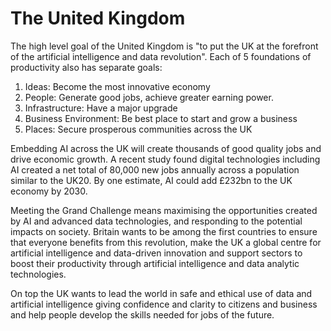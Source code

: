 # The United Kingdom

The high level goal of the United Kingdom is "to put the UK at the forefront of the artificial intelligence and data revolution". Each of 5 foundations of productivity also has separate goals:

1.  Ideas: Become the most innovative economy
2.  People: Generate good jobs, achieve greater earning power.
3.  Infrastructure: Have a major upgrade
4.  Business Environment: Be best place to start and grow a business
5.  Places: Secure prosperous communities across the UK

Embedding AI across the UK will create thousands of good quality jobs and drive economic growth. A recent study found digital technologies including AI created a net total of 80,000 new jobs annually across a population similar to the UK20. By one estimate, AI could add £232bn to the UK economy by 2030.

Meeting the Grand Challenge means maximising the opportunities created by AI and advanced data technologies, and responding to the potential impacts on society. Britain wants to be among the first countries to ensure that everyone benefits from this revolution, make the UK a global centre for artificial intelligence and data-driven innovation and support sectors to boost their productivity through artificial intelligence and data analytic technologies.

On top the UK wants to lead the world in safe and ethical use of data and artificial intelligence giving confidence and clarity to citizens and business and help people develop the skills needed for jobs of the future.
